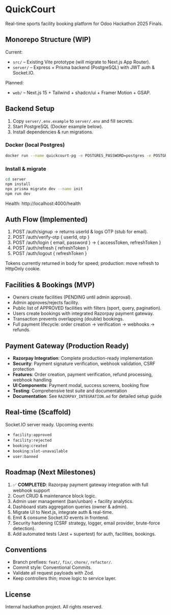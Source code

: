 # QuickCourt

Real-time sports facility booking platform for Odoo Hackathon 2025 Finals.

## Monorepo Structure (WIP)

Current:
- `src/` – Existing Vite prototype (will migrate to Next.js App Router).
- `server/` – Express + Prisma backend (PostgreSQL) with JWT auth & Socket.IO.

Planned:
- `web/` – Next.js 15 + Tailwind + shadcn/ui + Framer Motion + GSAP.

## Backend Setup

1. Copy `server/.env.example` to `server/.env` and fill secrets.
2. Start PostgreSQL (Docker example below).
3. Install dependencies & run migrations.

### Docker (local Postgres)

```bash
docker run --name quickcourt-pg -e POSTGRES_PASSWORD=postgres -e POSTGRES_USER=postgres -e POSTGRES_DB=quickcourt -p 5432:5432 -d postgres:16
```

### Install & migrate

```bash
cd server
npm install
npx prisma migrate dev --name init
npm run dev
```

Health: http://localhost:4000/health

## Auth Flow (Implemented)

1. POST /auth/signup -> returns userId & logs OTP (stub for email).
2. POST /auth/verify-otp { userId, otp }
3. POST /auth/login { email, password } -> { accessToken, refreshToken }
4. POST /auth/refresh { refreshToken }
5. POST /auth/logout { refreshToken }

Tokens currently returned in body for speed; production: move refresh to HttpOnly cookie.

## Facilities & Bookings (MVP)

- Owners create facilities (PENDING until admin approval).
- Admin approves/rejects facility.
- Public list of APPROVED facilities with filters (sport, query, pagination).
- Users create bookings with integrated Razorpay payment gateway.
- Transaction prevents overlapping (double) bookings.
- Full payment lifecycle: order creation → verification → webhooks → refunds.

## Payment Gateway (Production Ready)

- **Razorpay Integration**: Complete production-ready implementation
- **Security**: Payment signature verification, webhook validation, CSRF protection
- **Features**: Order creation, payment verification, refund processing, webhook handling
- **UI Components**: Payment modal, success screens, booking flow
- **Testing**: Comprehensive test suite and documentation
- **Documentation**: See `RAZORPAY_INTEGRATION.md` for detailed setup guide

## Real-time (Scaffold)

Socket.IO server ready. Upcoming events:
- `facility:approved`
- `facility:rejected`
- `booking:created`
- `booking:slot-unavailable`
- `user:banned`

## Roadmap (Next Milestones)

1. ✅ **COMPLETED**: Razorpay payment gateway integration with full webhook support
2. Court CRUD & maintenance block logic.
3. Admin user management (ban/unban) + facility analytics.
4. Dashboard stats aggregation queries (owner & admin).
5. Migrate UI to Next.js, integrate auth & real-time.
6. Emit & consume Socket.IO events in frontend.
7. Security hardening (CSRF strategy, logger, email provider, brute-force detection).
8. Add automated tests (Jest + supertest) for auth, facilities, bookings.

## Conventions

- Branch prefixes: `feat/`, `fix/`, `chore/`, `refactor/`.
- Commit style: Conventional Commits.
- Validate all request payloads with Zod.
- Keep controllers thin; move logic to service layer.

## License

Internal hackathon project. All rights reserved.
